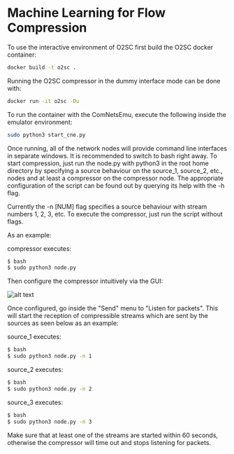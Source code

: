 # Machine Learning for Flow Compression #

To use the interactive environment of O2SC first build the O2SC docker container:

```sh
docker build -t o2sc .
```

Running the O2SC compressor in the dummy interface mode can be done with:

```sh
docker run -it o2sc -Du
```

To run the container with the ComNetsEmu, execute the following inside the emulator environment:

```sh
sudo python3 start_cne.py
```

Once running, all of the network nodes will provide command line interfaces in separate windows. It is recommended to switch to bash right away. To start compression, just run the node.py with python3 in the root home directory by specifying a source behaviour on  the source_1, source_2, etc., nodes and at least a compressor on the compressor node. The appropriate configuration of the script can be found out by querying its help with the -h flag.

Currently the -n [NUM] flag specifies a source behaviour with stream numbers 1, 2, 3, etc. To execute the compressor, just run the script without flags.

As an example:

compressor executes:
```sh
$ bash
$ sudo python3 node.py
```

Then configure the compressor intuitively via the GUI:

![alt text](https://cn.ifn.et.tu-dresden.de/wp-content/uploads/2019/08/printscreen.png)

Once configured, go inside the "Send" menu to "Listen for packets". This will start the reception of compressible streams which are sent by the sources as seen below as an example:

source_1 executes:
```sh
$ bash
$ sudo python3 node.py -n 1
```

source_2 executes:
```sh
$ bash
$ sudo python3 node.py -n 2
```

source_3 executes:
```sh
$ bash
$ sudo python3 node.py -n 3
```

Make sure that at least one of the streams are started within 60 seconds, otherwise the compressor will time out and stops listening for packets.

